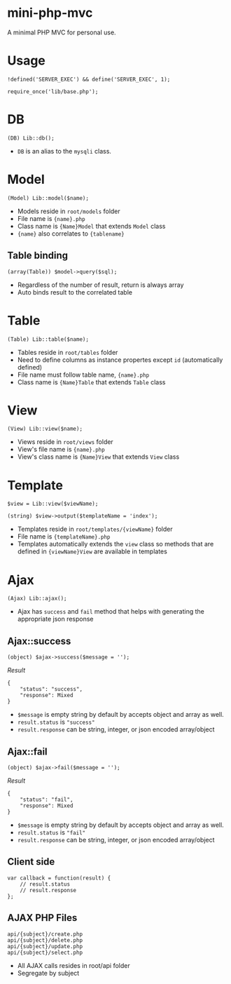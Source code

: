 # mini-php-mvc
A minimal PHP MVC for personal use.

# Usage

    !defined('SERVER_EXEC') && define('SERVER_EXEC', 1);

    require_once('lib/base.php');

# DB

    (DB) Lib::db();

- `DB` is an alias to the `mysqli` class.

# Model

    (Model) Lib::model($name);

- Models reside in `root/models` folder
- File name is `{name}.php`
- Class name is `{Name}Model` that extends `Model` class
- `{name}` also correlates to `{tablename}`

## Table binding

    (array(Table)) $model->query($sql);

- Regardless of the number of result, return is always array
- Auto binds result to the correlated table

# Table

    (Table) Lib::table($name);

- Tables reside in `root/tables` folder
- Need to define columns as instance propertes except `id` (automatically defined)
- File name must follow table name, `{name}.php`
- Class name is `{Name}Table` that extends `Table` class

# View

    (View) Lib::view($name);

- Views reside in `root/views` folder
- View's file name is `{name}.php`
- View's class name is `{Name}View` that extends `View` class

# Template

    $view = Lib::view($viewName);
    
    (string) $view->output($templateName = 'index');

- Templates reside in `root/templates/{viewName}` folder
- File name is `{templateName}.php`
- Templates automatically extends the `view` class so methods that are defined in `{viewName}View` are available in templates

# Ajax

    (Ajax) Lib::ajax();

- Ajax has `success` and `fail` method that helps with generating the appropriate json response

## Ajax::success

    (object) $ajax->success($message = '');

_Result_

    {
        "status": "success",
        "response": Mixed
    }

- `$message` is empty string by default by accepts object and array as well.
- `result.status` is `"success"`
- `result.response` can be string, integer, or json encoded array/object

## Ajax::fail

    (object) $ajax->fail($message = '');

_Result_

    {
        "status": "fail",
        "response": Mixed
    }

- `$message` is empty string by default by accepts object and array as well.
- `result.status` is `"fail"`
- `result.response` can be string, integer, or json encoded array/object

## Client side

    var callback = function(result) {
        // result.status
        // result.response
    };
    
## AJAX PHP Files

    api/{subject}/create.php
    api/{subject}/delete.php
    api/{subject}/update.php
    api/{subject}/select.php

- All AJAX calls resides in root/api folder
- Segregate by subject
